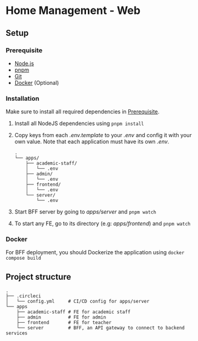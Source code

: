 
# Home Management - Web

## Setup

### Prerequisite

- [Node.js](https://nodejs.org)
- [pnpm](https://pnpm.io)
- [Git](https://git-scm.com)
- [Docker](https://www.docker.com) (Optional)

### Installation

Make sure to install all required dependencies in [Prerequisite](#prerequisite).

1. Install all NodeJS dependencies using `pnpm install`
2. Copy keys from each *.env.template* to your *.env* and config it with your own value. Note that each application must have its own *.env*.

    ```
    .
    └── apps/
        ├── academic-staff/
        │   └── .env
        ├── admin/
        │   └── .env
        ├── frontend/
        │   └── .env
        └── server/
            └── .env
    ```
3. Start BFF server by going to *apps/server* and `pnpm watch`
4. To start any FE, go to its directory (e.g: *apps/frontend*) and `pnpm watch`

### Docker

For BFF deployment, you should Dockerize the application using `docker compose build`

## Project structure

```
.
├── .circleci
│   └── config.yml     # CI/CD config for apps/server
└── apps
    ├── academic-staff # FE for academic staff
    ├── admin          # FE for admin
    ├── frontend       # FE for teacher
    └── server         # BFF, an API gateway to connect to backend services
```
